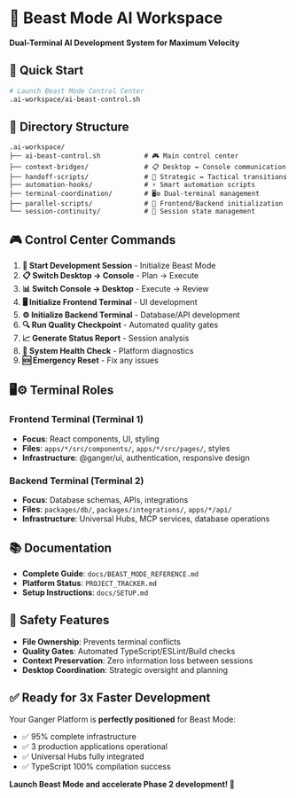 # 🚀 Beast Mode AI Workspace

**Dual-Terminal AI Development System for Maximum Velocity**

## 🎯 Quick Start

```bash
# Launch Beast Mode Control Center
.ai-workspace/ai-beast-control.sh
```

## 📂 Directory Structure

```
.ai-workspace/
├── ai-beast-control.sh           # 🎮 Main control center
├── context-bridges/              # 📋 Desktop ↔ Console communication
├── handoff-scripts/              # 🔄 Strategic ↔ Tactical transitions  
├── automation-hooks/             # ⚡ Smart automation scripts
├── terminal-coordination/        # 🖥️⚙️ Dual-terminal management
├── parallel-scripts/             # 🚀 Frontend/Backend initialization
└── session-continuity/           # 💾 Session state management
```

## 🎮 Control Center Commands

1. **🚀 Start Development Session** - Initialize Beast Mode
2. **📋 Switch Desktop → Console** - Plan → Execute  
3. **📊 Switch Console → Desktop** - Execute → Review
4. **🖥️ Initialize Frontend Terminal** - UI development
5. **⚙️ Initialize Backend Terminal** - Database/API development
6. **🔍 Run Quality Checkpoint** - Automated quality gates
7. **📈 Generate Status Report** - Session analysis
8. **🏥 System Health Check** - Platform diagnostics
9. **🆘 Emergency Reset** - Fix any issues

## 🖥️⚙️ Terminal Roles

### Frontend Terminal (Terminal 1)
- **Focus**: React components, UI, styling
- **Files**: `apps/*/src/components/`, `apps/*/src/pages/`, styles
- **Infrastructure**: @ganger/ui, authentication, responsive design

### Backend Terminal (Terminal 2)  
- **Focus**: Database schemas, APIs, integrations
- **Files**: `packages/db/`, `packages/integrations/`, `apps/*/api/`
- **Infrastructure**: Universal Hubs, MCP services, database operations

## 📚 Documentation

- **Complete Guide**: `docs/BEAST_MODE_REFERENCE.md`
- **Platform Status**: `PROJECT_TRACKER.md`
- **Setup Instructions**: `docs/SETUP.md`

## 🎯 Safety Features

- **File Ownership**: Prevents terminal conflicts
- **Quality Gates**: Automated TypeScript/ESLint/Build checks
- **Context Preservation**: Zero information loss between sessions
- **Desktop Coordination**: Strategic oversight and planning

## ✅ Ready for 3x Faster Development

Your Ganger Platform is **perfectly positioned** for Beast Mode:
- ✅ 95% complete infrastructure
- ✅ 3 production applications operational  
- ✅ Universal Hubs fully integrated
- ✅ TypeScript 100% compilation success

**Launch Beast Mode and accelerate Phase 2 development! 🚀**